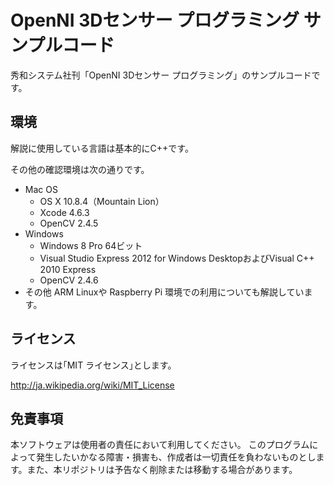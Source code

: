 # OpenNI 3Dセンサー プログラミング サンプルコード


秀和システム社刊「OpenNI 3Dセンサー プログラミング」のサンプルコードです。

## 環境

解説に使用している言語は基本的にC++です。

その他の確認環境は次の通りです。

 - Mac OS
   - OS X 10.8.4（Mountain Lion）
   - Xcode 4.6.3
   - OpenCV 2.4.5
 - Windows 
   - Windows 8 Pro 64ビット
   - Visual Studio Express 2012 for Windows DesktopおよびVisual C++ 2010 Express
   - OpenCV 2.4.6
 - その他 ARM Linuxや Raspberry Pi 環境での利用についても解説しています。

## ライセンス

ライセンスは｢MIT ライセンス｣とします。

http://ja.wikipedia.org/wiki/MIT_License

## 免責事項

本ソフトウェアは使用者の責任において利用してください。 このプログラムによって発生したいかなる障害・損害も、作成者は一切責任を負わないものとします。また、本リポジトリは予告なく削除または移動する場合があります。



